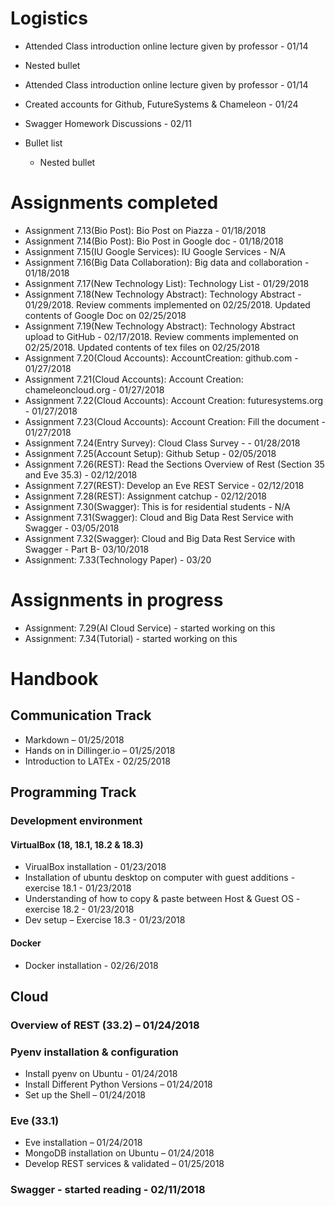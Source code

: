 #	Logistics
*	Attended Class introduction online lecture given by professor - 01/14
   * Nested bullet
   * Attended Class introduction online lecture given by professor - 01/14
*	Created accounts for Github, FutureSystems & Chameleon - 01/24
*   Swagger Homework Discussions - 02/11

* Bullet list
   * Nested bullet

#	Assignments completed
*	Assignment 7.13(Bio Post): Bio Post on Piazza - 01/18/2018
* Assignment 7.14(Bio Post): Bio Post in Google doc - 01/18/2018
* Assignment 7.15(IU Google Services): IU Google Services - N/A
* Assignment 7.16(Big Data Collaboration): Big data and collaboration - 01/18/2018
* Assignment 7.17(New Technology List): Technology List - 01/29/2018
* Assignment 7.18(New Technology Abstract): Technology Abstract - 01/29/2018. Review comments implemented on 02/25/2018. Updated contents of Google Doc on 02/25/2018
* Assignment 7.19(New Technology Abstract): Technology Abstract upload to GitHub - 02/17/2018. Review comments implemented on 02/25/2018. Updated contents of tex files on 02/25/2018
* Assignment 7.20(Cloud Accounts): AccountCreation: github.com - 01/27/2018
* Assignment 7.21(Cloud Accounts): Account Creation: chameleoncloud.org - 01/27/2018
* Assignment 7.22(Cloud Accounts): Account Creation: futuresystems.org - 01/27/2018
* Assignment 7.23(Cloud Accounts): Account Creation: Fill the document - 01/27/2018
* Assignment 7.24(Entry Survey): Cloud Class Survey -  - 01/28/2018
* Assignment 7.25(Account Setup): Github Setup - 02/05/2018
* Assignment 7.26(REST): Read the Sections Overview of Rest (Section 35 and Eve 35.3) - 02/12/2018
* Assignment 7.27(REST): Develop an Eve REST Service - 02/12/2018
* Assignment 7.28(REST): Assignment catchup - 02/12/2018
* Assignment 7.30(Swagger): This is for residential students - N/A
* Assignment 7.31(Swagger): Cloud and Big Data Rest Service with Swagger - 03/05/2018
* Assignment 7.32(Swagger): Cloud and Big Data Rest Service with Swagger - Part B- 03/10/2018
* Assignment: 7.33(Technology Paper) - 03/20

#	Assignments in progress
* Assignment: 7.29(AI Cloud Service) - started working on this
* Assignment: 7.34(Tutorial) - started working on this
#	Handbook
##	Communication Track
*	Markdown – 01/25/2018
*	Hands on in Dillinger.io – 01/25/2018
* Introduction to LATEx - 02/25/2018
##	Programming Track
###	Development environment
####	VirtualBox (18, 18.1, 18.2 & 18.3)
*	VirualBox installation - 01/23/2018
*	Installation of ubuntu desktop on computer with guest additions - exercise 18.1 - 01/23/2018
*	Understanding of how to copy & paste between Host & Guest OS - exercise 18.2 - 01/23/2018
*	Dev setup – Exercise 18.3 - 01/23/2018
####	Docker
*	Docker installation - 02/26/2018
##	Cloud
###	Overview of REST (33.2) – 01/24/2018
###	Pyenv installation & configuration 
*	Install pyenv on Ubuntu  - 01/24/2018
*	Install Different Python Versions – 01/24/2018
*	Set up the Shell – 01/24/2018
###	Eve (33.1)
*	Eve installation – 01/24/2018
*	MongoDB installation on Ubuntu – 01/24/2018
*	Develop REST services & validated – 01/25/2018
###	Swagger - started reading - 02/11/2018
